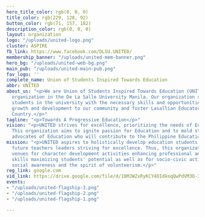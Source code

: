 ```yaml
---
hero_title_color: rgb(0, 0, 0)
title_color: rgb(229, 128, 92)
button_color: rgb(71, 157, 182)
description_color: rgb(0, 0, 0)
layout: organization
logo: "/uploads/united-logo.png"
cluster: ASPIRE
fb_link: https://www.facebook.com/DLSU.UNITED/
membership_banner: "/uploads/united-mem-banner.png"
hero_bg: "/uploads/united-web-bg.png"
main_pub: "/uploads/united-main-pub.png"
fav_logo: ''
complete_name: Union of Students Inspired Towards Education
abbr: UNITED
about_us: "<p>We are Union of Students Inspired Towards Education (UNITED), an academic
  organization in the De La Salle University Manila. Our organization seeks to provide
  students in the university with the necessary skills and opportunities to encourage
  growth and development to our community and foster Lasallian Educators for God and
  Country.</p>"
tagline: "<p>Towards A Progressive Education</p>"
vision: "<p>UNITED strives for excellence, prioritizing the needs of Education students.
  This organization aims to ignite passion for Education and to mold students to become
  advocates of Education who will contribute to the Philippine Education System.</p>"
mission: "<p>UNITED aspires to holistically develop education students into becoming
  future teachers leaders striving for excellence. Thus, this organization shall provide
  venues for character development activities enhancing professional and personal
  skills maximizing students' potential as well as for socio-civic activities promoting
  social awareness and the spirit of volunteerism.</p>"
reg_link: google.com
vid_link: https://drive.google.com/file/d/18MJWZxRyKCY4OIdkoqQwPdVM3D-3okY0/preview
events:
- "/uploads/united-flagship-3.png"
- "/uploads/united-flagship-2.png"
- "/uploads/united-flagship-1.png"

---
```

